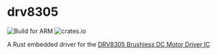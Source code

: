 # drv8305

![Build for ARM](https://github.com/zklapow/drv8305/workflows/Build%20for%20ARM/badge.svg?branch=master)
![crates.io](https://img.shields.io/crates/v/drv8305.svg)

A Rust embedded driver for the [DRV8305 Brushless DC Motor Driver IC](https://www.ti.com/product/DRV8305)

